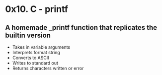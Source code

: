 # 0x10. C - printf
## A homemade _printf function that replicates the builtin version
- Takes in variable arguments
- Interprets format string
- Converts to ASCII
- Writes to standard out
- Returns characters written or error
